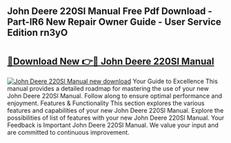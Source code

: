## John Deere 220Sl Manual Free Pdf Download - Part-lR6 New Repair Owner Guide - User Service Edition rn3yO

# <h2><a href="http://bc87089.oget.top/?id=John+Deere+220Sl+Manual">🔗Download New 👉🔴 John Deere 220Sl Manual</a></h2>

[![John Deere 220Sl Manual new download](https://i.imgur.com/5g1atiW.png)](http://bc87089.oget.top/?id=John+Deere+220Sl+Manual)
Your Guide to Excellence This manual provides a detailed roadmap for mastering the use of your new John Deere 220Sl Manual. Follow along to ensure optimal performance and enjoyment. Features & Functionality This section explores the various features and capabilities of your new John Deere 220Sl Manual. Explore the possibilities of list of features with your new John Deere 220Sl Manual. Your Feedback is Important John Deere 220Sl Manual. We value your input and are committed to continuous improvement.
